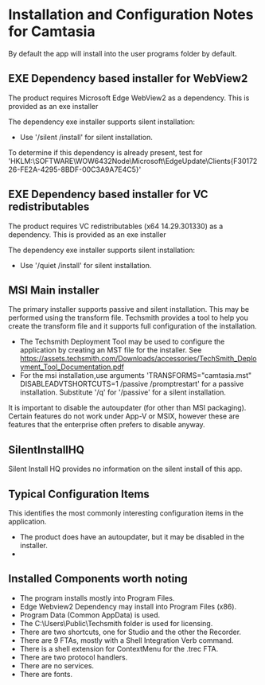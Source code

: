 # Installation and Configuration Notes for Camtasia

By default the app will install into the user programs folder by default.


## EXE Dependency based installer for WebView2

The product requires Microsoft Edge WebView2 as a dependency.  This is provided as an exe installer

The dependency exe installer supports silent installation:
* Use '/silent /install' for silent installation.

To determine if this dependency is already present, test for
    'HKLM:\SOFTWARE\WOW6432Node\Microsoft\EdgeUpdate\Clients\{F3017226-FE2A-4295-8BDF-00C3A9A7E4C5}'

## EXE Dependency based installer for VC redistributables

The product requires VC redistributables (x64 14.29.301330) as a dependency.  This is provided as an exe installer

The dependency exe installer supports silent installation:
* Use '/quiet /install' for silent installation.

## MSI Main installer 

The primary installer supports passive and silent installation.  This may be performed using the transform file. Techsmith provides a tool to help you create the transform file and it supports full configuration of the installation.
* The Techsmith Deployment Tool may be used to configure the application by creating an MST file for the installer.  See https://assets.techsmith.com/Downloads/accessories/TechSmith_Deployment_Tool_Documentation.pdf
* For the msi installation,use arguments 'TRANSFORMS="camtasia.mst" DISABLEADVTSHORTCUTS=1 /passive /promptrestart' for a passive installation.  Substitute '/q' for '/passive' for a silent installation.

It is important to disable the autoupdater (for other than MSI packaging). Certain features do not work under App-V or MSIX, however these are features that the enterprise often prefers to disable anyway.

## SilentInstallHQ
Silent Install HQ provides no information on the silent install of this app. 

## Typical Configuration Items 

This identifies the most commonly interesting configuration items in the application.

* The product does have an autoupdater, but it may be disabled in the installer.
* 

## Installed Components worth noting

* The program installs mostly into Program Files.
* Edge Webview2 Dependency may install into Program Files (x86).
* Program Data (Common AppData) is used.
* The C:\Users\Public\Techsmith folder is used for licensing.
* There are two shortcuts, one for Studio and the other the Recorder.
* There are 9 FTAs, mostly with a Shell Integration Verb command.
* There is a shell extension for ContextMenu for the .trec FTA.
* There are two protocol handlers.
* There are no services.
* There are fonts.